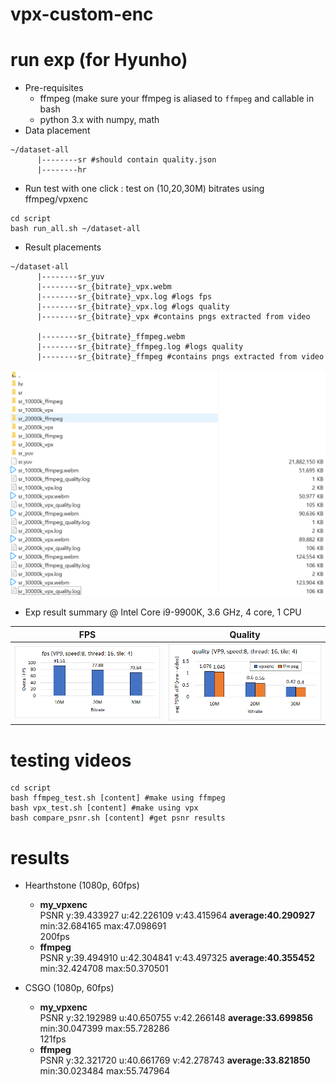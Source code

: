 # vpx-custom-enc

# run exp (for Hyunho)
- Pre-requisites
     - ffmpeg (make sure your ffmpeg is aliased to `ffmpeg` and callable in bash 
     - python 3.x with numpy, math
- Data placement
```
~/dataset-all
      |--------sr #should contain quality.json
      |--------hr
```
- Run test with one click : test on (10,20,30M) bitrates using ffmpeg/vpxenc
```
cd script
bash run_all.sh ~/dataset-all
```
- Result placements
```
~/dataset-all
      |--------sr_yuv
      |--------sr_{bitrate}_vpx.webm
      |--------sr_{bitrate}_vpx.log #logs fps
      |--------sr_{bitrate}_vpx.log #logs quality
      |--------sr_{bitrate}_vpx #contains pngs extracted from video

      |--------sr_{bitrate}_ffmpeg.webm
      |--------sr_{bitrate}_ffmpeg.log #logs quality
      |--------sr_{bitrate}_ffmpeg #contains pngs extracted from video
```
![](result-placement.png)
- Exp result summary @ Intel Core i9-9900K, 3.6 GHz, 4 core,	1 CPU

FPS            |  Quality
:-------------------------:|:-------------------------:
![](vpx-fps.png)  |  ![](vpx-quality.png)

# testing videos  
```
cd script
bash ffmpeg_test.sh [content] #make using ffmpeg  
bash vpx_test.sh [content] #make using vpx   
bash compare_psnr.sh [content] #get psnr results  
```
# results
- Hearthstone (1080p, 60fps)
  - **my_vpxenc**  
  PSNR y:39.433927 u:42.226109 v:43.415964 **average:40.290927** min:32.684165 max:47.098691  
  200fps  
  - **ffmpeg**  
  PSNR y:39.494910 u:42.304841 v:43.497325 **average:40.355452** min:32.424708 max:50.370501  


- CSGO (1080p, 60fps)
  - **my_vpxenc**  
  PSNR y:32.192989 u:40.650755 v:42.266148 **average:33.699856** min:30.047399 max:55.728286  
  121fps  
  - **ffmpeg**   
  PSNR y:32.321720 u:40.661769 v:42.278743 **average:33.821850** min:30.023484 max:55.747964
